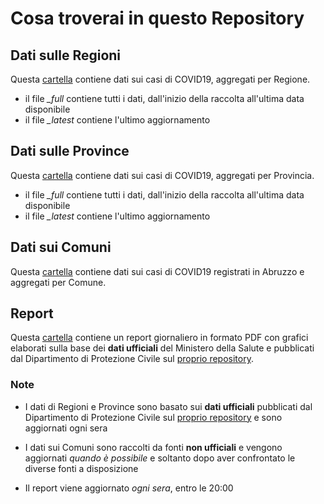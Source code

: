 # Cosa troverai in questo Repository

## Dati sulle Regioni
Questa <a href="https://github.com/IZSAM-StatGIS/COVID19-Abruzzo/tree/master/dati-regioni">cartella</a> contiene dati sui casi di COVID19, aggregati per Regione.
 * il file *_full* contiene tutti i dati, dall'inizio della raccolta all'ultima data disponibile
 * il file *_latest* contiene l'ultimo aggiornamento
## Dati sulle Province
Questa <a href="https://github.com/IZSAM-StatGIS/COVID19-Abruzzo/tree/master/dati-province">cartella</a> contiene dati sui casi di COVID19, aggregati per Provincia.
 * il file *_full* contiene tutti i dati, dall'inizio della raccolta all'ultima data disponibile
 * il file *_latest* contiene l'ultimo aggiornamento
## Dati sui Comuni
Questa <a href="https://github.com/IZSAM-StatGIS/COVID19-Abruzzo/tree/master/dati-comuni">cartella</a> contiene dati sui casi di COVID19 registrati in Abruzzo e aggregati per Comune.
## Report
Questa <a href="https://github.com/IZSAM-StatGIS/COVID19-Abruzzo/tree/master/report">cartella</a> contiene un report giornaliero in formato PDF con grafici elaborati sulla base dei **dati ufficiali** del Ministero della Salute e pubblicati dal Dipartimento di Protezione Civile sul <a href="https://github.com/pcm-dpc/COVID-19" target="_blank">proprio repository</a>.
### Note
 * I dati di Regioni e Province sono basato sui **dati ufficiali** pubblicati dal Dipartimento di Protezione Civile sul <a href="https://github.com/pcm-dpc/COVID-19" target="_blank">proprio repository</a> e sono aggiornati ogni sera
 
 * I dati sui Comuni sono raccolti da fonti **non ufficiali** e vengono aggiornati *quando è possibile* e soltanto dopo aver confrontato le diverse fonti a disposizione
 
 * Il report viene aggiornato *ogni sera*, entro le 20:00
